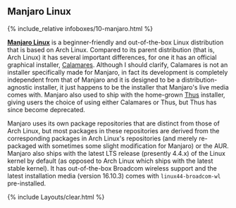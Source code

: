 ## Manjaro Linux
{% include_relative infoboxes/10-manjaro.html %}

[**Manjaro Linux**](https://manjaro.org/) is a beginner-friendly and out-of-the-box Linux distribution that is based on Arch Linux. Compared to its parent distribution (that is, Arch Linux) it has several important differences, for one it has an official graphical installer, [Calamares](https://calamares.io). Although I should clarify, Calamares is not an installer specifically made for Manjaro, in fact its development is completely independent from that of Manjaro and it is designed to be a distribution-agnostic installer, it just happens to be the installer that Manjaro's live media comes with. Manjaro also used to ship with the home-grown [Thus](https://github.com/manjaro/thus) installer, giving users the choice of using either Calamares or Thus, but Thus has since become deprecated. 

Manjaro uses its own package repositories that are distinct from those of Arch Linux, but most packages in these repositories are derived from the corresponding packages in Arch Linux's repositories (and merely re-packaged with sometimes some slight modification for Manjaro) or the AUR. Manjaro also ships with the latest LTS release (presently 4.4.x) of the Linux kernel by default (as opposed to Arch Linux which ships with the latest stable kernel). It has out-of-the-box Broadcom wireless support and the latest installation media (version 16.10.3) comes with `linux44-broadcom-wl` pre-installed.

{% include Layouts/clear.html %}
